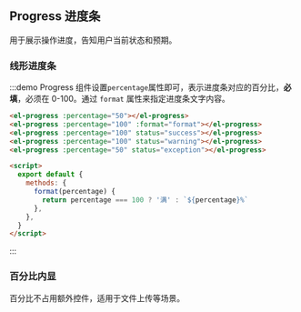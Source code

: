## Progress 进度条

用于展示操作进度，告知用户当前状态和预期。

<el-progress :percentage="50"></el-progress>

### 线形进度条

:::demo Progress 组件设置`percentage`属性即可，表示进度条对应的百分比，**必填**，必须在 0-100。通过 `format` 属性来指定进度条文字内容。

```html
<el-progress :percentage="50"></el-progress>
<el-progress :percentage="100" :format="format"></el-progress>
<el-progress :percentage="100" status="success"></el-progress>
<el-progress :percentage="100" status="warning"></el-progress>
<el-progress :percentage="50" status="exception"></el-progress>

<script>
  export default {
    methods: {
      format(percentage) {
        return percentage === 100 ? '满' : `${percentage}%`
      },
    },
  }
</script>
```

:::

### 百分比内显

百分比不占用额外控件，适用于文件上传等场景。
